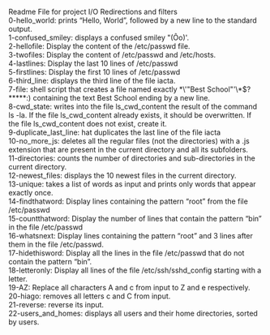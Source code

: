Readme File for project I/O Redirections and filters </br>
0-hello_world: prints “Hello, World”, followed by a new line to the standard output. </br>
1-confused_smiley: displays a confused smiley "(Ôo)'. </br>
2-hellofile: Display the content of the /etc/passwd file. </br>
3-twofiles: Display the content of /etc/passwd and /etc/hosts. </br>
4-lastlines: Display the last 10 lines of /etc/passwd </br>
5-firstlines: Display the first 10 lines of /etc/passwd </br>
6-third_line: displays the third line of the file iacta. </br>
7-file: shell script that creates a file named exactly \*\\'"Best School"\'\\*$\?\*\*\*\*\*:) containing the text Best School ending by a new line. </br>
8-cwd_state: writes into the file ls_cwd_content the result of the command ls -la. If the file ls_cwd_content already exists, it should be overwritten. If the file ls_cwd_content does not exist, create it. </br>
9-duplicate_last_line: hat duplicates the last line of the file iacta </br>
10-no_more_js: deletes all the regular files (not the directories) with a .js extension that are present in the current directory and all its subfolders. </br>
11-directories: counts the number of directories and sub-directories in the current directory.</br>
12-newest_files: displays the 10 newest files in the current directory. </br>
13-unique: takes a list of words as input and prints only words that appear exactly once. </br>
14-findthatword: Display lines containing the pattern “root” from the file /etc/passwd </br>
15-countthatword: Display the number of lines that contain the pattern “bin” in the file /etc/passwd </br>
16-whatsnext: Display lines containing the pattern “root” and 3 lines after them in the file /etc/passwd. </br>
17-hidethisword: Display all the lines in the file /etc/passwd that do not contain the pattern “bin”. </br>
18-letteronly: Display all lines of the file /etc/ssh/sshd_config starting with a letter. </br>
19-AZ: Replace all characters A and c from input to Z and e respectively. </br>
20-hiago: removes all letters c and C from input. </br>
21-reverse: reverse its input. </br>
22-users_and_homes: displays all users and their home directories, sorted by users. </br>
